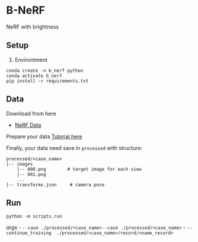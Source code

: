 # B-NeRF
NeRF with brightness

## Setup  
1. Environtment
```shell
conda create -n b_nerf python
conda activate b_nerf
pip install -r requirements.txt
```  
## Data
Download from here  
- [NeRF Data](https://drive.google.com/drive/folders/128yBriW1IG_3NJ5Rp7APSTZsJqdJdfc1)

Prepare your data [Tutorial here](https://github.com/congdinhchi/B-NeRF/tree/main/data)

Finally, your data need save in `processed` with structure:
```
processed/<case_name>
|-- images
    |-- 000.png        # target image for each view
    |-- 001.png
    ...
|-- transforms.json     # camera pose
```  
## Run

`python -m scripts.run`  

*args*
    - `--case ./processed/<case_name>--case ./processed/<case_name>`
    - `--continue_training  ./processed/<case_name>/record/<name_record>`

    



